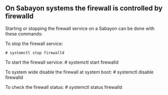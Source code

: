 ## On Sabayon systems the firewall is controlled by firewalld

Starting or stopping the firewall service on a Sabayon can be done with these commands:

To stop the firewall service:

    # systemctl stop firewalld

To start the firewall service:
    # systemctl start firewalld

To system wide disable the firewall at system boot:
    # systemctl disable firewalld

To check the firewall status:
    # systemctl status firewalld
